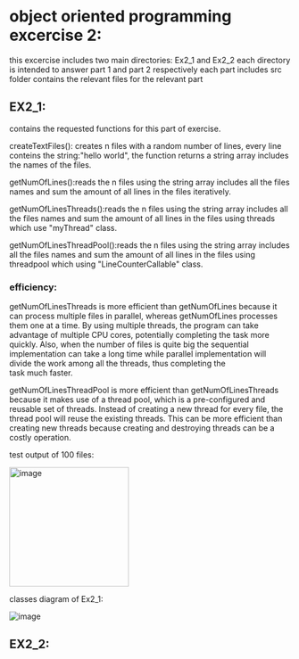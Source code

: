 # object oriented programming excercise 2:
this excercise includes two main directories: Ex2_1 and Ex2_2
each directory is intended to answer part 1 and part 2 respectively
each part includes src folder contains the relevant files for the relevant part

## EX2_1:

contains the requested functions for this part of exercise.

createTextFiles(): creates n files with a random number of lines, every line conteins the string:"hello world", the function returns a string array includes
the names of the files.

getNumOfLines():reads the n files using the string array includes all the files names and sum the amount of all lines in the files iteratively. 

getNumOfLinesThreads():reads the n files using the string array includes all the files names and sum the amount of all lines in the files using threads
which use "myThread" class.

getNumOfLinesThreadPool():reads the n files using the string array includes all the files names and sum the amount of all lines in the files
using threadpool which using "LineCounterCallable" class.

### efficiency:
getNumOfLinesThreads is more efficient than getNumOfLines because it can process multiple files in parallel, whereas getNumOfLines processes them one at a time.
By using multiple threads, the program can take advantage of multiple CPU cores, potentially completing the task more quickly.
Also, when the number of files is quite big the sequential implementation can take a long time while parallel implementation will
divide the work among all the threads, thus completing the task much faster.

getNumOfLinesThreadPool is more efficient than getNumOfLinesThreads because it makes use of a thread pool, which is a pre-configured and reusable set of threads. Instead of creating a new thread for every file, the thread pool will reuse the existing threads. This can be more efficient than creating new threads because creating and destroying threads can be a costly operation.

test output of 100 files:

<img width="214" alt="image" src="https://user-images.githubusercontent.com/117980808/211850147-3a922f78-c9d6-4b81-aa10-835841ce159b.png">

classes diagram of Ex2_1:

![image](https://user-images.githubusercontent.com/117980808/211852668-bf84ac63-a1f0-4f32-856f-6b20bc0a16f5.png)




## EX2_2:


